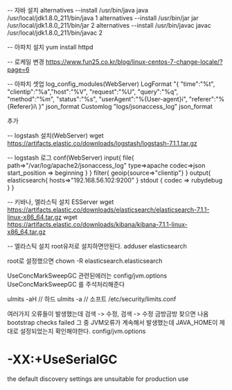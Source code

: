 -- 자바 설치
alternatives --install /usr/bin/java java /usr/local/jdk1.8.0_211/bin/java 1
alternatives --install /usr/bin/jar jar /usr/local/jdk1.8.0_211/bin/jar 2
alternatives --install /usr/bin/javac javac /usr/local/jdk1.8.0_211/bin/javac 2

-- 아파치 설치
yum install httpd


-- 로케일 변경
https://www.fun25.co.kr/blog/linux-centos-7-change-locale/?page=6



-- 아파치 셋업 log_config_modules(WebServer)
LogFormat "{ \"time\":\"%t\", \"clientip\":\"%a\",\"host\":\"%V\", \"request\":\"%U\", \"query\":\"%q\", \"method\":\"%m\", \"status\":\"%s\", \"userAgent\":\"%{User-agent}i\", \"referer\":\"%{Referer}i\ }" json_format
Customlog "logs/jsonaccess_log" json_format

추가

-- logstash 설치(WebServer)
wget https://artifacts.elastic.co/downloads/logstash/logstash-7.1.1.tar.gz

-- logstash 로그 conf(WebServer)
input{
	file{
                path=>"/var/log/apache2/jsonaccess_log"
                type=>apache
                codec=>json
                start_position => beginning
        }
}
filter{
        geoip{source=>"clientip"}
}
output{
        elasticsearch{
                hosts=>"192.168.56.102:9200"
        }
        stdout { codec => rubydebug }
}


-- 키바나, 엘라스틱 설치 ESServer
wget https://artifacts.elastic.co/downloads/elasticsearch/elasticsearch-7.1.1-linux-x86_64.tar.gz
wget https://artifacts.elastic.co/downloads/kibana/kibana-7.1.1-linux-x86_64.tar.gz


-- 엘라스틱 설치 
root유저로 설치하면안된다.
adduser elasticsearch

root로 설정했으면 chown -R elasticsearch.elasticsearch

UseConcMarkSweepGC 관련된에러는
config/jvm.options 
UseConcMarkSweepGC 를 주석처리해준다


ulmits -aH // 하드
ulmits -a  // 소프트
/etc/security/limits.conf

여러가지 오류들이 발생했는데 검색 -> 수정, 검색 -> 수정 금방금방 찾으면 나옴
bootstrap checks failed
그 중 JVM오류가 계속해서 발생했는데 JAVA_HOME이 제대로 설정되었는지 확인해야한다.
config/jvm.options 
# -XX:+UseSerialGC


the default discovery settings are unsuitable for production use